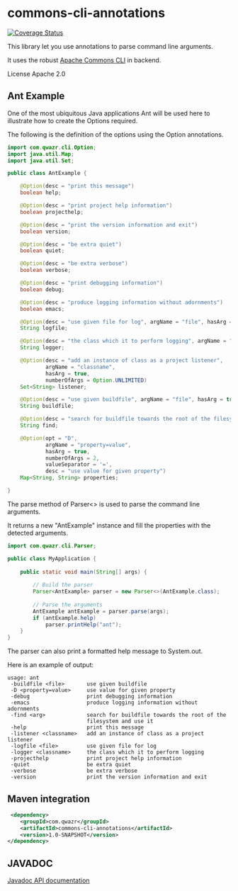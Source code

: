 # commons-cli-annotations

[![Coverage Status](https://coveralls.io/repos/github/qwazr/commons-cli-annotations/badge.svg?branch=master)](https://coveralls.io/github/qwazr/commons-cli-annotations?branch=master)

This library let you use annotations to parse command line arguments.

It uses the robust [Apache Commons CLI](https://commons.apache.org/proper/commons-cli/) in backend.

License Apache 2.0

## Ant Example

One of the most ubiquitous Java applications Ant will be used here to illustrate how to create the Options required.

The following is the definition of the options using the Option annotations.

```java
import com.qwazr.cli.Option;
import java.util.Map;
import java.util.Set;

public class AntExample {

	@Option(desc = "print this message")
	boolean help;

	@Option(desc = "print project help information")
	boolean projecthelp;

	@Option(desc = "print the version information and exit")
	boolean version;

	@Option(desc = "be extra quiet")
	boolean quiet;

	@Option(desc = "be extra verbose")
	boolean verbose;

	@Option(desc = "print debugging information")
	boolean debug;

	@Option(desc = "produce logging information without adornments")
	boolean emacs;

	@Option(desc = "use given file for log", argName = "file", hasArg = true)
	String logfile;

	@Option(desc = "the class which it to perform logging", argName = "classname", hasArg = true)
	String logger;

	@Option(desc = "add an instance of class as a project listener",
			argName = "classname",
			hasArg = true,
			numberOfArgs = Option.UNLIMITED)
	Set<String> listener;

	@Option(desc = "use given buildfile", argName = "file", hasArg = true, valueSeparator = ' ')
	String buildfile;

	@Option(desc = "search for buildfile towards the root of the filesystem and use it", hasArg = true)
	String find;

	@Option(opt = "D",
			argName = "property=value",
			hasArg = true,
			numberOfArgs = 2,
			valueSeparator = '=',
			desc = "use value for given property")
	Map<String, String> properties;

}
```

The parse method of Parser<> is used to parse the command line arguments.

It returns a new "AntExample" instance and fill the properties with the detected arguments.

```java
import com.qwazr.cli.Parser;

public class MyApplication {
	
    public static void main(String[] args) {
    	
        // Build the parser
        Parser<AntExample> parser = new Parser<>(AntExample.class);
       
        // Parse the arguments
        AntExample antExample = parser.parse(args);
        if (antExample.help)
        	parser.printHelp("ant");
    }
}
```

The parser can also print a formatted help message to System.out.

Here is an example of output:

```shell
usage: ant
 -buildfile <file>       use given buildfile
 -D <property=value>     use value for given property
 -debug                  print debugging information
 -emacs                  produce logging information without adornments
 -find <arg>             search for buildfile towards the root of the
                         filesystem and use it
 -help                   print this message
 -listener <classname>   add an instance of class as a project listener
 -logfile <file>         use given file for log
 -logger <classname>     the class which it to perform logging
 -projecthelp            print project help information
 -quiet                  be extra quiet
 -verbose                be extra verbose
 -version                print the version information and exit
```

## Maven integration

```xml
 <dependency>
    <groupId>com.qwazr</groupId>
    <artifactId>commons-cli-annotations</artifactId>
    <version>1.0-SNAPSHOT</version>
</dependency>
```

## JAVADOC

[Javadoc API documentation](docs/apidocs/index.html)